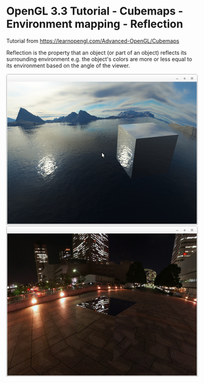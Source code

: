 # OpenGL 3.3 Tutorial - Cubemaps - Environment mapping - Reflection

Tutorial from https://learnopengl.com/Advanced-OpenGL/Cubemaps

Reflection is the property that an object (or part of an object) reflects its surrounding environment e.g. the object's colors are more or less equal to its environment based on the angle of the viewer.

![alt text](https://github.com/tapin13/openGL-3-3-examples/blob/master/tutorialXVVI3_cubemaps_environment_mapping_reflection/Screenshot_1.png)
![alt text](https://github.com/tapin13/openGL-3-3-examples/blob/master/tutorialXVVI3_cubemaps_environment_mapping_reflection/Screenshot_2.png)


